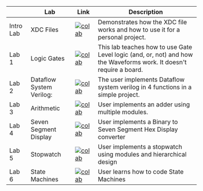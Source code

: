 ||Lab|Link|Description|
|---|---|---|---|
|Intro Lab|XDC Files|[![colab](https://colab.research.google.com/assets/colab-badge.svg)](https://colab.research.google.com/github/byuccl/digital_design_colab2/blob/master/Labs/xdc_lab/xdc_lab.ipynb)|Demonstrates how the XDC file works and how to use it for a personal project.|
|Lab 1|Logic Gates|[![colab](https://colab.research.google.com/assets/colab-badge.svg)](https://colab.research.google.com/github/byuccl/digital_design_colab2/blob/master/Labs/gates_lab/gates_lab.ipynb)|This lab teaches how to use Gate Level logic (and, or, not) and how the Waveforms work. It doesn't require a board.|
|Lab 2|Dataflow System Verilog:|[![colab](https://colab.research.google.com/assets/colab-badge.svg)](https://colab.research.google.com/github/byuccl/digital_design_colab2/blob/master/Labs/dataflow_lab/dataflow_lab.ipynb)|The user implements Dataflow system verilog in 4 functions in a simple project.|
|Lab 3|Arithmetic|[![colab](https://colab.research.google.com/assets/colab-badge.svg)](https://colab.research.google.com/github/byuccl/digital_design_colab2/blob/master/Labs/arithmetic_lab/arithmetic_lab.ipynb)|User implements an adder using multiple modules.|
|Lab 4|Seven Segment Display|[![colab](https://colab.research.google.com/assets/colab-badge.svg)](https://colab.research.google.com/github/byuccl/digital_design_colab2/blob/master/Labs/seven_segment_lab/seven_segment_lab.ipynb)|User implements a Binary to Seven Segment Hex Display converter|
|Lab 5|Stopwatch|[![colab](https://colab.research.google.com/assets/colab-badge.svg)](https://colab.research.google.com/github/byuccl/digital_design_colab2/blob/master/Labs/stopwatch_lab/stopwatch_lab.ipynb)|User implements a stopwatch using modules and hierarchical design|
|Lab 6|State Machines|[![colab](https://colab.research.google.com/assets/colab-badge.svg)](https://colab.research.google.com/github/byuccl/digital_design_colab2/blob/master/Labs/state_machine_lab/state_machine_lab.ipynb)|User learns how to code State Machines|
